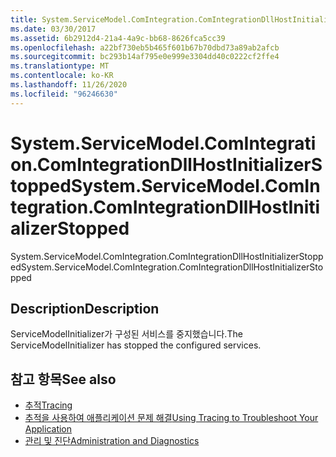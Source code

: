 ```yaml
---
title: System.ServiceModel.ComIntegration.ComIntegrationDllHostInitializerStopped
ms.date: 03/30/2017
ms.assetid: 6b2912d4-21a4-4a9c-bb68-8626fca5cc39
ms.openlocfilehash: a22bf730eb5b465f601b67b70dbd73a89ab2afcb
ms.sourcegitcommit: bc293b14af795e0e999e3304dd40c0222cf2ffe4
ms.translationtype: MT
ms.contentlocale: ko-KR
ms.lasthandoff: 11/26/2020
ms.locfileid: "96246630"
---
```

# <a name="systemservicemodelcomintegrationcomintegrationdllhostinitializerstopped"></a><span data-ttu-id="5cf57-102">System.ServiceModel.ComIntegration.ComIntegrationDllHostInitializerStopped</span><span class="sxs-lookup"><span data-stu-id="5cf57-102">System.ServiceModel.ComIntegration.ComIntegrationDllHostInitializerStopped</span></span>

<span data-ttu-id="5cf57-103">System.ServiceModel.ComIntegration.ComIntegrationDllHostInitializerStopped</span><span class="sxs-lookup"><span data-stu-id="5cf57-103">System.ServiceModel.ComIntegration.ComIntegrationDllHostInitializerStopped</span></span>  
  
## <a name="description"></a><span data-ttu-id="5cf57-104">Description</span><span class="sxs-lookup"><span data-stu-id="5cf57-104">Description</span></span>  

 <span data-ttu-id="5cf57-105">ServiceModelInitializer가 구성된 서비스를 중지했습니다.</span><span class="sxs-lookup"><span data-stu-id="5cf57-105">The ServiceModelInitializer has stopped the configured services.</span></span>  
  
## <a name="see-also"></a><span data-ttu-id="5cf57-106">참고 항목</span><span class="sxs-lookup"><span data-stu-id="5cf57-106">See also</span></span>

- [<span data-ttu-id="5cf57-107">추적</span><span class="sxs-lookup"><span data-stu-id="5cf57-107">Tracing</span></span>](index.md)
- [<span data-ttu-id="5cf57-108">추적을 사용하여 애플리케이션 문제 해결</span><span class="sxs-lookup"><span data-stu-id="5cf57-108">Using Tracing to Troubleshoot Your Application</span></span>](using-tracing-to-troubleshoot-your-application.md)
- [<span data-ttu-id="5cf57-109">관리 및 진단</span><span class="sxs-lookup"><span data-stu-id="5cf57-109">Administration and Diagnostics</span></span>](../index.md)
